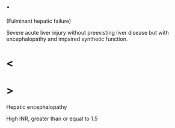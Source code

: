 # .

(Fulminant hepatic failure)

Severe acute liver injury without preexisting liver disease but with encephalopathy and impaired synthetic function.

# <

# >

Hepatic encephalopathy

High INR, greater than or equal to 1.5

